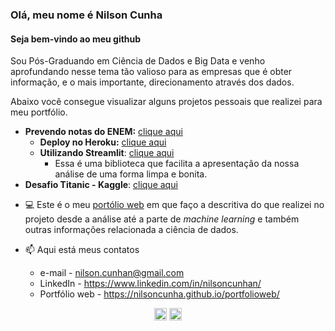 ### Olá, meu nome é Nilson Cunha
#### Seja bem-vindo ao meu github

Sou Pós-Graduando em Ciência de Dados e Big Data e venho aprofundando nesse tema tão valioso para as empresas que é obter informação, e o mais importante, direcionamento através dos dados.

Abaixo você consegue visualizar alguns projetos pessoais que realizei para meu portfólio.
* **Prevendo notas do ENEM:** [clique aqui](https://colab.research.google.com/drive/1beela9VdVWEcLPEDXUoo7LmFzrmpYxdz)
  * **Deploy no Heroku:** <a href="https://portfolio-enem.herokuapp.com/" target="_blank">clique aqui</a>
  * **Utilizando Streamlit**: [clique aqui](https://portfolio-enem-streamlit.herokuapp.com/)
    * Essa é uma biblioteca que facilita a apresentação da nossa análise de uma forma limpa e bonita.
* **Desafio Titanic - Kaggle**: [clique aqui](https://colab.research.google.com/drive/10XbF-MI1mRXpQHTsPL5qfjYkeAkYZQVa?usp=sharing)

- 💻 Este é o meu [portólio web](https://nilsoncunha.github.io/portfolioweb/) em que faço a descritiva do que realizei no projeto desde a análise até a parte de *machine learning* e também outras informações relacionada a ciência de dados.

- 📫 Aqui está meus contatos
  * e-mail - nilson.cunhan@gmail.com
  * LinkedIn - https://www.linkedin.com/in/nilsoncunhan/
  * Portfólio web - https://nilsoncunha.github.io/portfolioweb/

<p align="center">
<a href="https://linkedin.com/in/nilsoncunhan" target="blank"><img align="center" src="https://cdn.jsdelivr.net/npm/simple-icons@3.0.1/icons/linkedin.svg" alt="nilsoncunhan" height="20" width="20" /></a>
<a href="https://kaggle.com/nilsoncunhan" target="blank"><img align="center" src="https://cdn.jsdelivr.net/npm/simple-icons@3.0.1/icons/kaggle.svg" alt="nilsoncunhan" height="20" width="20" /></a>
</p>
